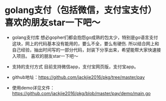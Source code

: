 # golang支付（包括微信，支付宝支付）喜欢的朋友star一下吧～
* golang支付库
想必gopher们都会抱怨go成熟的包太少，特别是go语言支付这块，网上的代码基本没有能用的，要么不全，要么有硬伤.
所以结合网上和自己经验，抽出时间写的一部分代码，封装下分享出来，希望能帮大家快速接入项目。
喜欢的朋友star一下吧～
* 支持的支付方式
目前支持微信app，支付宝网页版，支付宝app。

* github地址：https://github.com/jackjie2016/pkg/tree/master/pay

* 使用demo详见文件：https://github.com/jackjie2016/pkg/blob/master/pay/demo/main.go

